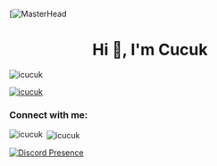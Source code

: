 [![MasterHead](https://cdn.discordapp.com/attachments/1043151208254292028/1083484654151143514/22ba24e2eb68a50bc90aee59ee2b4548.jpg)
<h1 align="center">Hi 👋, I'm Cucuk</h1>
<p align="left"> <img src="https://komarev.com/ghpvc/?username=icucuk&label=Profile%20views&color=0e75b6&style=flat" alt="icucuk" /> </p>

<p align="left"> <a href="https://github.com/ryo-ma/github-profile-trophy"><img src="https://github-profile-trophy.vercel.app/?username=icucuk" alt="icucuk" /></a> </p>

<h3 align="left">Connect with me:</h3>
<p align="left">
</p>

<p><img align="left" src="https://github-readme-stats.vercel.app/api/top-langs?username=icucuk&show_icons=true&locale=en&layout=compact" alt="icucuk" /></p>

<p>&nbsp;<img align="center" src="https://github-readme-stats.vercel.app/api?username=icucuk&show_icons=true&locale=en" alt="icucuk" /></p>

[![Discord Presence](https://lanyard.cnrad.dev/api/571409617620303881)](https://discord.com/users/571409617620303881)
